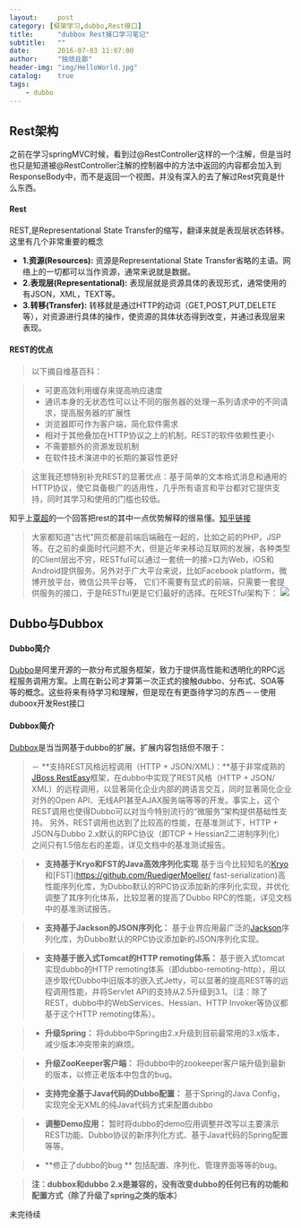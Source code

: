 ```yaml
---
layout:     post
category: [框架学习,dubbo,Rest接口]
title:      "dubbox Rest接口学习笔记"
subtitle:   ""
date:       2016-07-03 11:07:00
author:     "独顽且鄙"
header-img: "img/HelloWorld.jpg"
catalog:    true
tags:
    - dubbo
---
```


## Rest架构

之前在学习springMVC时候，看到过@RestController这样的一个注解，但是当时也只是知道被@RestController注解的控制器中的方法中返回的内容都会加入到ResponseBody中，而不是返回一个视图，并没有深入的去了解过Rest究竟是什么东西。

#### Rest

REST,是Representational State Transfer的缩写，翻译来就是表现层状态转移。这里有几个非常重要的概念

- **1.资源(Resources):** 资源是Representational State Transfer省略的主语。网络上的一切都可以当作资源，通常来说就是数据。
- **2.表现层(Representational):** 表现层就是资源具体的表现形式，通常使用的有JSON，XML，TEXT等。
- **3.转移(Transfer):** 转移就是通过HTTP的动词（GET,POST,PUT,DELETE等），对资源进行具体的操作，使资源的具体状态得到改变，并通过表现层来表现。

#### REST的优点

> 以下摘自维基百科：

> - 可更高效利用缓存来提高响应速度
> - 通讯本身的无状态性可以让不同的服务器的处理一系列请求中的不同请求，提高服务器的扩展性
> - 浏览器即可作为客户端，简化软件需求
> - 相对于其他叠加在HTTP协议之上的机制，REST的软件依赖性更小
> - 不需要额外的资源发现机制
> - 在软件技术演进中的长期的兼容性更好

> 这里我还想特别补充REST的显著优点：基于简单的文本格式消息和通用的HTTP协议，使它具备极广的适用性，几乎所有语言和平台都对它提供支持，同时其学习和使用的门槛也较低。

知乎上[覃超](https://www.zhihu.com/people/qin.chao)的一个回答把rest的其中一点优势解释的很易懂。[知乎链接](https://www.zhihu.com/question/27785028)

>大家都知道"古代"网页都是前端后端融在一起的，比如之前的PHP，JSP等。在之前的桌面时代问题不大，但是近年来移动互联网的发展，各种类型的Client层出不穷，RESTful可以通过一套统一的接>口为Web，iOS和Android提供服务。另外对于广大平台来说，比如Facebook platform，微博开放平台，微信公共平台等，
>它们不需要有显式的前端，只需要一套提供服务的接口，于是RESTful更是它们最好的选择。在RESTful架构下：
>![](https://pic2.zhimg.com/06ee404783540f0af299042057738a99_b.jpg)

## Dubbo与Dubbox

#### Dubbo简介

[Dubbo](dubbo.io)是阿里开源的一款分布式服务框架，致力于提供高性能和透明化的RPC远程服务调用方案。上周在新公司才算第一次正式的接触dubbo、分布式、SOA等等的概念。这些将来有待学习和理解，但是现在有更亟待学习的东西－－使用duboox开发Rest接口

#### Dubbox简介

[Dubbox](http://dangdangdotcom.github.io/dubbox/)是当当网基于dubbo的扩展。扩展内容包括但不限于：

>－ **支持REST风格远程调用（HTTP + JSON/XML)：**基于非常成熟的[JBoss RestEasy](http://resteasy.jboss.org/)框架，在dubbo中实现了REST风格（HTTP + JSON/
>XML）的远程调用，以显著简化企业内部的跨语言交互，同时显著简化企业对外的Open 
>API、无线API甚至AJAX服务端等等的开发。事实上，这个REST调用也使得Dubbo可以对当今特别流行的“微服务”架构提供基础性支持。 
>另外，REST调用也达到了比较高的性能，在基准测试下，HTTP + JSON与Dubbo 2.x默认的RPC协议（即TCP + Hessian2二进制序列化）之间只有1.5倍左右的差距，详见文档中的基准测试报告。

>- **支持基于Kryo和FST的Java高效序列化实现** 基于当今比较知名的[Kryo](https://github.com/EsotericSoftware/kryo)和[FST](https://github.com/RuedigerMoeller/
>fast-serialization)高性能序列化库，为Dubbo默认的RPC协议添加新的序列化实现，并优化调整了其序列化体系，比较显著的提高了Dubbo RPC的性能，详见文档中的基准测试报告。

>- **支持基于Jackson的JSON序列化：** 基于业界应用最广泛的[Jackson](http://www.codehaus.org/)序列化库，为Dubbo默认的RPC协议添加新的JSON序列化实现。

>- **支持基于嵌入式Tomcat的HTTP remoting体系：** 基于嵌入式tomcat实现dubbo的HTTP 
>remoting体系（即dubbo-remoting-http），用以逐步取代Dubbo中旧版本的嵌入式Jetty，可以显著的提高REST等的远程调用性能，并将Servlet 
>API的支持从2.5升级到3.1。（注：除了REST，dubbo中的WebServices、Hessian、HTTP Invoker等协议都基于这个HTTP remoting体系）。

>- **升级Spring：** 将dubbo中Spring由2.x升级到目前最常用的3.x版本，减少版本冲突带来的麻烦。

>- **升级ZooKeeper客户端：** 将dubbo中的zookeeper客户端升级到最新的版本，以修正老版本中包含的bug。

>- **支持完全基于Java代码的Dubbo配置：** 基于Spring的Java Config，实现完全无XML的纯Java代码方式来配置dubbo

>- **调整Demo应用：**  暂时将dubbo的demo应用调整并改写以主要演示REST功能、Dubbo协议的新序列化方式、基于Java代码的Spring配置等等。

>- **修正了dubbo的bug **  包括配置、序列化、管理界面等等的bug。

>**注：dubbox和dubbo 2.x是兼容的，没有改变dubbo的任何已有的功能和配置方式（除了升级了spring之类的版本）**


未完待续

